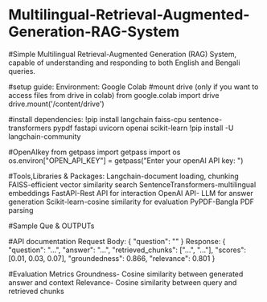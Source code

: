 # Multilingual-Retrieval-Augmented-Generation-RAG-System
#Simple Multilingual Retrieval-Augmented Generation (RAG) System, capable of understanding and responding to both English and Bengali queries.

#setup guide:
Environment: Google Colab
#mount drive (only if you want to access files from drive in colab)
from google.colab import drive
drive.mount('/content/drive')

#install dependencies:
!pip install langchain faiss-cpu sentence-transformers pypdf fastapi uvicorn openai scikit-learn
!pip install -U langchain-community

#OpenAIkey
 from getpass import getpass
 import os
 os.environ["OPEN_API_KEY"] = getpass("Enter your openAI API key: ")

 #Tools,Libraries & Packages:
 Langchain-document loading, chunking
 FAISS-efficient vector similarity search
 SentenceTransformers-multilingual embeddings
 FastAPI-Rest API for interaction
 OpenAI API- LLM for answer generation
 Scikit-learn-cosine similarity for evaluation
 PyPDF-Bangla PDF parsing

 #Sample Que & OUTPUTs


 #API documentation
 Request Body:
 { "question": "<your query>"
 }
 Response:
 {
  "question": "...",
  "answer": "...",
  "retrieved_chunks": ["...", "..."],
  "scores": [0.01, 0.03, 0.07],
  "groundedness": 0.866,
  "relevance": 0.801
 }

 #Evaluation Metrics
Groundness- Cosine similarity between generated answer and context
Relevance- Cosine similarity between query and retrieved chunks
